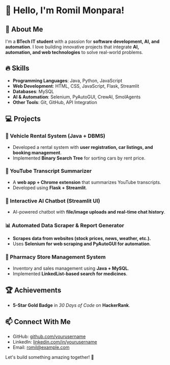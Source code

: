 # 👋 Hello, I'm Romil Monpara!

## 🚀 About Me
I'm a **BTech IT student** with a passion for **software development, AI, and automation**. I love building innovative projects that integrate **AI, automation, and web technologies** to solve real-world problems. 

## 🔥 Skills
- **Programming Languages**: Java, Python, JavaScript
- **Web Development**: HTML, CSS, JavaScript, Flask, Streamlit
- **Databases**: MySQL
- **AI & Automation**: Selenium, PyAutoGUI, CrewAI, SmolAgents
- **Other Tools**: Git, GitHub, API Integration

## 💻 Projects

### 🚗 Vehicle Rental System (Java + DBMS)
- Developed a rental system with **user registration, car listings, and booking management**.
- Implemented **Binary Search Tree** for sorting cars by rent price.

### 📝 YouTube Transcript Summarizer
- A **web app + Chrome extension** that summarizes YouTube transcripts.
- Developed using **Flask + Streamlit**.

### 🤖 Interactive AI Chatbot (Streamlit UI)
- AI-powered chatbot with **file/image uploads and real-time chat history**.

### 📊 Automated Data Scraper & Report Generator
- **Scrapes data from websites (stock prices, news, weather, etc.).**
- Uses **Selenium for web scraping and PyAutoGUI for automation**.

### 💊 Pharmacy Store Management System
- Inventory and sales management using **Java + MySQL**.
- Implemented **LinkedList-based search for medicines**.

## 🏆 Achievements
- **5-Star Gold Badge** in *30 Days of Code* on **HackerRank**.

## 📫 Connect With Me
- GitHub: [github.com/yourusername](#)
- LinkedIn: [linkedin.com/in/yourusername](#)
- Email: romil@example.com

Let's build something amazing together! 🚀
